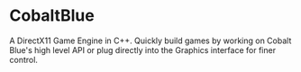 # CobaltBlue

A DirectX11 Game Engine in C++. Quickly build games by working on Cobalt Blue's high level API or plug directly into the Graphics interface for finer control.
